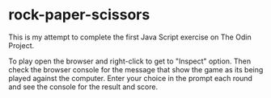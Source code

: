 # rock-paper-scissors

This is my attempt to complete the first Java Script exercise on The Odin Project. 

To play open the browser and right-click to get to "Inspect" option. Then check the browser console for the message that show the game as its being played against the computer. Enter your choice in the prompt each round and see the console for the result and score. 
